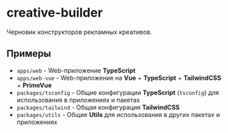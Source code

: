 # creative-builder

Черновик конструкторов рекламных креативов.

## Примеры

- `apps/web` - Web-приложение __TypeScript__
- `apps/web-vue` - Web-приложение на __Vue__ + __TypeScript__ + __TailwindCSS__ + __PrimeVue__
- `packages/tsconfig` - Общие конфигурации __TypeScript__ (`tsconfig`) для использования в приложениях и пакетах
- `packages/tailwind` - Общая конфигурация __TailwindCSS__
- `packages/utils` - Общие __Utils__ для использования в других пакетах и приложениях
